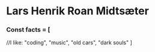 # Lars Henrik Roan Midtsæter

### Const facts = [
  //I like:
  "coding",
  "music",
  "old cars",
  "dark souls"
]
